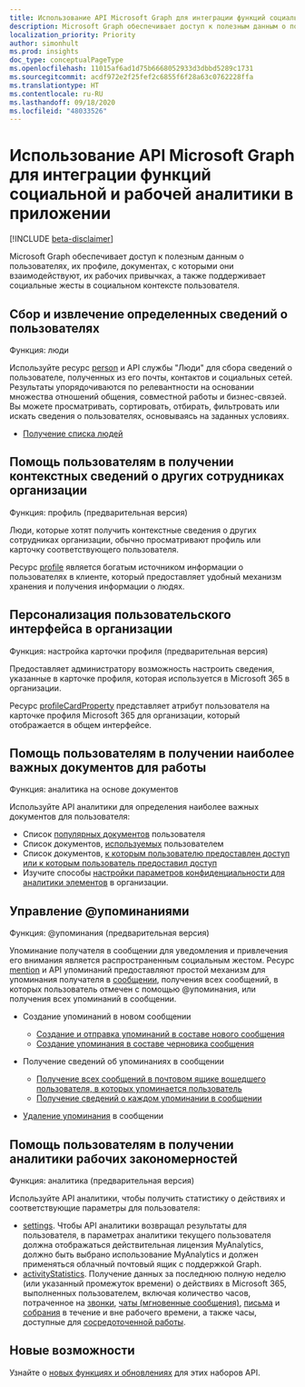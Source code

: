 ```yaml
---
title: Использование API Microsoft Graph для интеграции функций социальной и рабочей аналитики в приложении
description: Microsoft Graph обеспечивает доступ к полезным данным о пользователях, их профиле, документах, с которыми они взаимодействуют, их рабочих привычках, а также поддерживает социальные жесты в социальном контексте пользователя.
localization_priority: Priority
author: simonhult
ms.prod: insights
doc_type: conceptualPageType
ms.openlocfilehash: 11015af6ad1d75b6668052933d3dbbd5289c1731
ms.sourcegitcommit: acdf972e2f25fef2c6855f6f28a63c0762228ffa
ms.translationtype: HT
ms.contentlocale: ru-RU
ms.lasthandoff: 09/18/2020
ms.locfileid: "48033526"
---
```

# <a name="use-the-microsoft-graph-api-to-integrate-people-and-workplace-intelligence-in-an-app"></a>Использование API Microsoft Graph для интеграции функций социальной и рабочей аналитики в приложении

[!INCLUDE [beta-disclaimer](../../includes/beta-disclaimer.md)]

Microsoft Graph обеспечивает доступ к полезным данным о пользователях, их профиле, документах, с которыми они взаимодействуют, их рабочих привычках, а также поддерживает социальные жесты в социальном контексте пользователя.

## <a name="aggregate-and-extract-specific-information-about-people"></a>Сбор и извлечение определенных сведений о пользователях

Функция: люди

Используйте ресурс [person](../resources/person.md) и API службы "Люди" для сбора сведений о пользователе, полученных из его почты, контактов и социальных сетей. Результаты упорядочиваются по релевантности на основании множества отношений общения, совместной работы и бизнес-связей. Вы можете просматривать, сортировать, отбирать, фильтровать или искать сведения о пользователях, основываясь на заданных условиях.

- [Получение списка людей](../api/user-list-people.md)

## <a name="help-users-contextualize-others-in-their-organization"></a>Помощь пользователям в получении контекстных сведений о других сотрудниках организации

Функция: профиль (предварительная версия)

Люди, которые хотят получить контекстные сведения о других сотрудниках организации, обычно просматривают профиль или карточку соответствующего пользователя. 

Ресурс [profile](../resources/profile.md) является богатым источником информации о пользователях в клиенте, который предоставляет удобный механизм хранения и получения информации о людях. 

## <a name="personalize-people-experiences-within-your-organization"></a>Персонализация пользовательского интерфейса в организации

Функция: настройка карточки профиля (предварительная версия)

Предоставляет администратору возможность настроить сведения, указанные в карточке профиля, которая используется в Microsoft 365 в организации.

Ресурс [profileCardProperty](../resources/profileCardProperty.md) представляет атрибут пользователя на карточке профиля Microsoft 365 для организации, который отображается в общем интерфейсе.

## <a name="help-users-get-the-most-relevant-documents-for-their-work"></a>Помощь пользователям в получении наиболее важных документов для работы

Функция: аналитика на основе документов

Используйте API аналитики для определения наиболее важных документов для пользователя:

- Список [популярных документов](../api/insights-list-trending.md) пользователя
- Список документов, [используемых](../api/insights-list-used.md) пользователем
- Список документов, [к которым пользователю предоставлен доступ или к которым пользователь предоставил доступ](../api/insights-list-shared.md)
- Изучите способы [настройки параметров конфиденциальности для аналитики элементов](/graph/insights-customize-item-insights-privacy.md) в организации.

## <a name="manage--mentions"></a>Управление @упоминаниями

Функция: @упоминания (предварительная версия)

Упоминание получателя в сообщении для уведомления и привлечения его внимания является распространенным социальным жестом.
Ресурс [mention](../resources/mention.md) и API упоминаний предоставляют простой механизм для упоминания получателя в [сообщении](../resources/message.md), получения всех сообщений, в которых пользователь отмечен с помощью @упоминания, или получения всех упоминаний в сообщении.

<!--
Include the next sentence when supporting events.

**Mention** is also supported by [Event](../resources/event.md).

-->

- Создание упоминаний в новом сообщении

  - [Создание и отправка упоминаний в составе нового сообщения](../api/user-sendmail.md#request-2)
  - [Создание упоминания в составе черновика сообщения](../api/user-post-messages.md#request-2)

- Получение сведений об упоминаниях в сообщении

  - [Получение всех сообщений в почтовом ящике вошедшего пользователя, в которых упоминается пользователь](../api/user-list-messages.md#request-2)
  - [Получение сведений о каждом упоминании в сообщении](../api/message-get.md#request-2)

- [Удаление упоминания](../api/message-delete.md#request-2) в сообщении


## <a name="help-users-gain-insights-into-their-work-patterns"></a>Помощь пользователям в получении аналитики рабочих закономерностей

Функция: аналитика (предварительная версия)

Используйте API аналитики, чтобы получить статистику о действиях и соответствующие параметры для пользователя:

- [settings](../resources/settings.md). Чтобы API аналитики возвращал результаты для пользователя, в параметрах аналитики текущего пользователя должна отображаться действительная лицензия MyAnalytics, должно быть выбрано использование MyAnalytics и должен применяться облачный почтовый ящик с поддержкой Graph.
- [activityStatistics](../resources/activitystatistics.md). Получение данных за последнюю полную неделю (или указанный промежуток времени) о действиях в Microsoft 365, выполненных пользователем, включая количество часов, потраченное на [звонки](callactivitystatistics.md), [чаты (мгновенные сообщения)](chatactivitystatistics.md), [письма](emailactivitystatistics.md) и [собрания](meetingactivitystatistics.md) в течение и вне рабочего времени, а также часы, доступные для [сосредоточенной работы](focusactivitystatistics.md).

## <a name="whats-new"></a>Новые возможности
Узнайте о [новых функциях и обновлениях](/graph/whats-new-overview) для этих наборов API.


